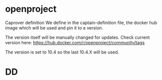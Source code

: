 # openproject

Caprover definition
We define in the captain-definition file, the docker hub image which will be used and pin it to a version.

The version itself will be manually changed for updates.
Check current version here:
https://hub.docker.com/r/openproject/community/tags

The version is set to 10.4 so the last 10.4.X will be used.

# DD
